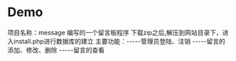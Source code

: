 # Demo
项目名称：message
编写的一个留言板程序
下载zip之后,解压到网站目录下，进入install.php进行数据库的建立
主要功能：-----管理员登陆、注销
          -----留言的添加、修改、删除
          -----留言的查看
